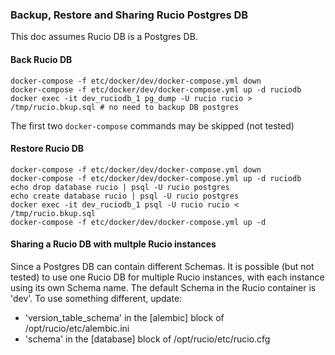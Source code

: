### Backup, Restore and Sharing Rucio Postgres DB

This doc assumes Rucio DB is a Postgres DB.

#### Back Rucio DB

```
docker-compose -f etc/docker/dev/docker-compose.yml down
docker-compose -f etc/docker/dev/docker-compose.yml up -d ruciodb
docker exec -it dev_ruciodb_1 pg_dump -U rucio rucio > /tmp/rucio.bkup.sql # no need to backup DB postgres
```
The first two `docker-compose` commands may be skipped (not tested)

#### Restore Rucio DB

```
docker-compose -f etc/docker/dev/docker-compose.yml down
docker-compose -f etc/docker/dev/docker-compose.yml up -d ruciodb
echo drop database rucio | psql -U rucio postgres
echo create database rucio | psql -U rucio postgres
docker exec -it dev_ruciodb_1 psql -U rucio rucio < /tmp/rucio.bkup.sql
docker-compose -f etc/docker/dev/docker-compose.yml up -d
```

#### Sharing a Rucio DB with multple Rucio instances

Since a Postgres DB can contain different Schemas. It is possible (but not tested) to use one Rucio DB for multiple 
Rucio instances, with each instance using its own Schema name. The default Schema in the Rucio container is 'dev'. 
To use something different, update:
* 'version_table_schema' in the [alembic] block of /opt/rucio/etc/alembic.ini
* 'schema' in the [database] block of /opt/rucio/etc/rucio.cfg
